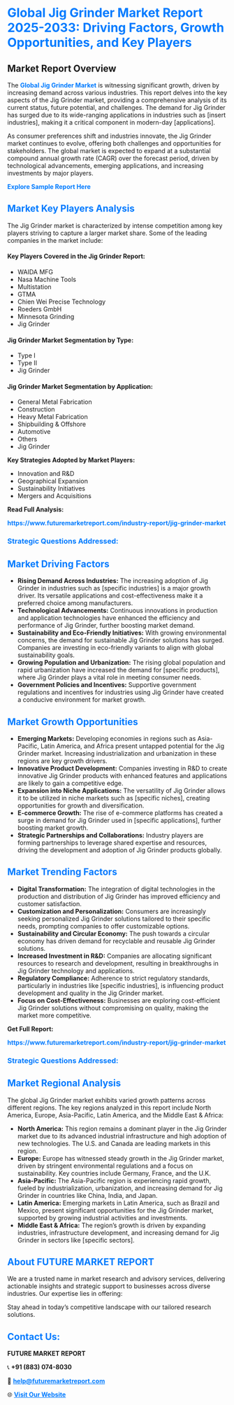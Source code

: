 <h1 style="color: #007BFF;">Global Jig Grinder Market Report 2025-2033: Driving Factors, Growth Opportunities, and Key Players</h1>

<section id="overview">
<h2>Market Report Overview</h2>
<p>The <a href="https://www.futuremarketreport.com/industry-report/jig-grinder-market" style="color: #007BFF; text-decoration: none;"><strong>Global Jig Grinder Market</strong></a> is witnessing significant growth, driven by increasing demand across various industries. This report delves into the key aspects of the Jig Grinder market, providing a comprehensive analysis of its current status, future potential, and challenges. The demand for Jig Grinder has surged due to its wide-ranging applications in industries such as [insert industries], making it a critical component in modern-day [applications].</p>
<p>As consumer preferences shift and industries innovate, the Jig Grinder market continues to evolve, offering both challenges and opportunities for stakeholders. The global market is expected to expand at a substantial compound annual growth rate (CAGR) over the forecast period, driven by technological advancements, emerging applications, and increasing investments by major players.</p>
</section>

<section id="overview">
<p><a href="https://www.futuremarketreport.com/request-sample/reportId=99589" style="color: #007BFF; text-decoration: none;"><strong>Explore Sample Report Here</strong></a></p>
</section>

<section id="key-players">
<h2 style="color: #007BFF;">Market Key Players Analysis</h2>
<p>The Jig Grinder market is characterized by intense competition among key players striving to capture a larger market share. Some of the leading companies in the market include:</p>
<h4>Key Players Covered in the Jig Grinder Report:</h4>
<ul><li>WAIDA MFG</li><li>Nasa Machine Tools</li><li>Multistation</li><li>GTMA</li><li>Chien Wei Precise Technology</li><li>Roeders GmbH</li><li>Minnesota Grinding</li><li>Jig Grinder</li></ul>
<h4>Jig Grinder Market Segmentation by Type:</h4>
<ul><li>Type I</li><li>Type II</li><li>Jig Grinder</li></ul>

<h4>Jig Grinder Market Segmentation by Application:</h4>
<ul><li>General Metal Fabrication</li><li>Construction</li><li>Heavy Metal Fabrication</li><li>Shipbuilding &amp; Offshore</li><li>Automotive</li><li>Others</li><li>Jig Grinder</li></ul>
<p><strong>Key Strategies Adopted by Market Players:</strong></p>
<ul>
<li>Innovation and R&D</li>
<li>Geographical Expansion</li>
<li>Sustainability Initiatives</li>
<li>Mergers and Acquisitions</li>
</ul>
</section>

<section>
<p><strong>Read Full Analysis: </strong></p><a href="https://www.futuremarketreport.com/industry-report/jig-grinder-market" style="color: #007BFF; text-decoration: none;"><strong>https://www.futuremarketreport.com/industry-report/jig-grinder-market</strong></a>
<h3 style="color: #007BFF;">Strategic Questions Addressed:</h3>
</section>

<section id="driving-factors">
<h2 style="color: #007BFF;">Market Driving Factors</h2>
<ul>
<li><strong>Rising Demand Across Industries:</strong> The increasing adoption of Jig Grinder in industries such as [specific industries] is a major growth driver. Its versatile applications and cost-effectiveness make it a preferred choice among manufacturers.</li>
<li><strong>Technological Advancements:</strong> Continuous innovations in production and application technologies have enhanced the efficiency and performance of Jig Grinder, further boosting market demand.</li>
<li><strong>Sustainability and Eco-Friendly Initiatives:</strong> With growing environmental concerns, the demand for sustainable Jig Grinder solutions has surged. Companies are investing in eco-friendly variants to align with global sustainability goals.</li>
<li><strong>Growing Population and Urbanization:</strong> The rising global population and rapid urbanization have increased the demand for [specific products], where Jig Grinder plays a vital role in meeting consumer needs.</li>
<li><strong>Government Policies and Incentives:</strong> Supportive government regulations and incentives for industries using Jig Grinder have created a conducive environment for market growth.</li>
</ul>
</section>

<section id="growth-opportunities">
<h2 style="color: #007BFF;">Market Growth Opportunities</h2>
<ul>
<li><strong>Emerging Markets:</strong> Developing economies in regions such as Asia-Pacific, Latin America, and Africa present untapped potential for the Jig Grinder market. Increasing industrialization and urbanization in these regions are key growth drivers.</li>
<li><strong>Innovative Product Development:</strong> Companies investing in R&D to create innovative Jig Grinder products with enhanced features and applications are likely to gain a competitive edge.</li>
<li><strong>Expansion into Niche Applications:</strong> The versatility of Jig Grinder allows it to be utilized in niche markets such as [specific niches], creating opportunities for growth and diversification.</li>
<li><strong>E-commerce Growth:</strong> The rise of e-commerce platforms has created a surge in demand for Jig Grinder used in [specific applications], further boosting market growth.</li>
<li><strong>Strategic Partnerships and Collaborations:</strong> Industry players are forming partnerships to leverage shared expertise and resources, driving the development and adoption of Jig Grinder products globally.</li>
</ul>
</section>

<section id="trending-factors">
<h2 style="color: #007BFF;">Market Trending Factors</h2>
<ul>
<li><strong>Digital Transformation:</strong> The integration of digital technologies in the production and distribution of Jig Grinder has improved efficiency and customer satisfaction.</li>
<li><strong>Customization and Personalization:</strong> Consumers are increasingly seeking personalized Jig Grinder solutions tailored to their specific needs, prompting companies to offer customizable options.</li>
<li><strong>Sustainability and Circular Economy:</strong> The push towards a circular economy has driven demand for recyclable and reusable Jig Grinder solutions.</li>
<li><strong>Increased Investment in R&D:</strong> Companies are allocating significant resources to research and development, resulting in breakthroughs in Jig Grinder technology and applications.</li>
<li><strong>Regulatory Compliance:</strong> Adherence to strict regulatory standards, particularly in industries like [specific industries], is influencing product development and quality in the Jig Grinder market.</li>
<li><strong>Focus on Cost-Effectiveness:</strong> Businesses are exploring cost-efficient Jig Grinder solutions without compromising on quality, making the market more competitive.</li>
</ul>
</section>

<section>
<p><strong>Get Full Report: </strong></p><a href="https://www.futuremarketreport.com/industry-report/jig-grinder-market" style="color: #007BFF; text-decoration: none;"><strong>https://www.futuremarketreport.com/industry-report/jig-grinder-market</strong></a>
<h3 style="color: #007BFF;">Strategic Questions Addressed:</h3>
</section>


<section id="regional-analysis">
<h2 style="color: #007BFF;">Market Regional Analysis</h2>
<p>The global Jig Grinder market exhibits varied growth patterns across different regions. The key regions analyzed in this report include North America, Europe, Asia-Pacific, Latin America, and the Middle East & Africa:</p>
<ul>
<li><strong>North America:</strong> This region remains a dominant player in the Jig Grinder market due to its advanced industrial infrastructure and high adoption of new technologies. The U.S. and Canada are leading markets in this region.</li>
<li><strong>Europe:</strong> Europe has witnessed steady growth in the Jig Grinder market, driven by stringent environmental regulations and a focus on sustainability. Key countries include Germany, France, and the U.K.</li>
<li><strong>Asia-Pacific:</strong> The Asia-Pacific region is experiencing rapid growth, fueled by industrialization, urbanization, and increasing demand for Jig Grinder in countries like China, India, and Japan.</li>
<li><strong>Latin America:</strong> Emerging markets in Latin America, such as Brazil and Mexico, present significant opportunities for the Jig Grinder market, supported by growing industrial activities and investments.</li>
<li><strong>Middle East & Africa:</strong> The region’s growth is driven by expanding industries, infrastructure development, and increasing demand for Jig Grinder in sectors like [specific sectors].</li>
</ul>
</section>

<footer>
<h2 style="color: #007BFF;">About FUTURE MARKET REPORT</h2>
<p>We are a trusted name in market research and advisory services, delivering actionable insights and strategic support to businesses across diverse industries. Our expertise lies in offering:</p>

<p>Stay ahead in today’s competitive landscape with our tailored research solutions.</p>

<h2 style="color: #007BFF;">Contact Us:</h2>
<p><strong>FUTURE MARKET REPORT</strong></p>
<p>📞 <strong>+91 (883) 074-8030</strong></p>
<p>📧 <strong><a href="mailto:help@futuremarketreport.com" style="color: #007BFF;">help@futuremarketreport.com</a></strong></p>
<p>🌐 <strong><a href="https://www.futuremarketreport.com/" style="color: #007BFF;">Visit Our Website</a></strong></p>
</footer>